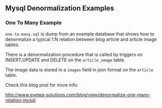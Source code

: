 ## Mysql Denormalization Examples

### One To Many Example

`one-to-many.sql` is dump from an example database that shows how to denormalize a typical 1:N relation between blog article and article image tables. 

There is a denormalization procedure that is called by triggers on INSERT,UPDATE and DELETE on the `article_image` table. 

The image data is stored in a `images` field in json format on the `article` table. 

Check this blog post for more info:

http://www.eyetea-solutions.com/blog/view/denormalize-one-many-relation-mysql
